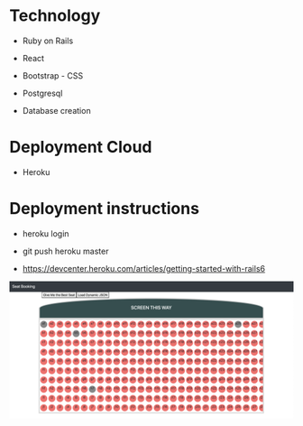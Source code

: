 # Technology

* Ruby on Rails

* React

* Bootstrap - CSS

* Postgresql

* Database creation

# Deployment Cloud

* Heroku

# Deployment instructions

* heroku login

* git push heroku master

* https://devcenter.heroku.com/articles/getting-started-with-rails6

![alt text](https://raw.githubusercontent.com/senthil88/seat-booking-react/master/public/demo.png?raw=true)


